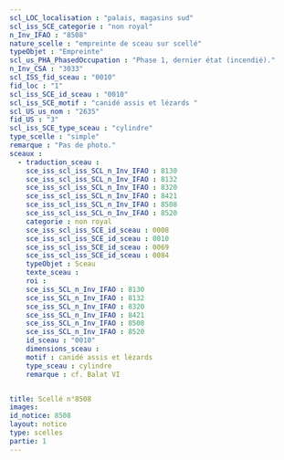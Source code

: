 ```yaml
---
scl_LOC_localisation : "palais, magasins sud"
scl_iss_SCE_categorie : "non royal"
n_Inv_IFAO : "8508"
nature_scelle : "empreinte de sceau sur scellé"
typeObjet : "Empreinte"
scl_us_PHA_PhasedOccupation : "Phase 1, dernier état (incendié)."
n_Inv_CSA : "3033"
scl_ISS_fid_sceau : "0010"
fid_loc : "1"
scl_iss_SCE_id_sceau : "0010"
scl_iss_SCE_motif : "canidé assis et lézards "
scl_US_us_nom : "2635"
fid_US : "3"
scl_iss_SCE_type_sceau : "cylindre"
type_scelle : "simple"
remarque : "Pas de photo."
sceaux :
  - traduction_sceau : 
    sce_iss_scl_iss_SCL_n_Inv_IFAO : 8130
    sce_iss_scl_iss_SCL_n_Inv_IFAO : 8132
    sce_iss_scl_iss_SCL_n_Inv_IFAO : 8320
    sce_iss_scl_iss_SCL_n_Inv_IFAO : 8421
    sce_iss_scl_iss_SCL_n_Inv_IFAO : 8508
    sce_iss_scl_iss_SCL_n_Inv_IFAO : 8520
    categorie : non royal
    sce_iss_scl_iss_SCE_id_sceau : 0008
    sce_iss_scl_iss_SCE_id_sceau : 0010
    sce_iss_scl_iss_SCE_id_sceau : 0069
    sce_iss_scl_iss_SCE_id_sceau : 0084
    typeObjet : Sceau
    texte_sceau : 
    roi : 
    sce_iss_SCL_n_Inv_IFAO : 8130
    sce_iss_SCL_n_Inv_IFAO : 8132
    sce_iss_SCL_n_Inv_IFAO : 8320
    sce_iss_SCL_n_Inv_IFAO : 8421
    sce_iss_SCL_n_Inv_IFAO : 8508
    sce_iss_SCL_n_Inv_IFAO : 8520
    id_sceau : "0010"
    dimensions_sceau : 
    motif : canidé assis et lézards 
    type_sceau : cylindre
    remarque : cf. Balat VI


title: Scellé n°8508
images: 
id_notice: 8508
layout: notice
type: scelles
partie: 1
---
```

